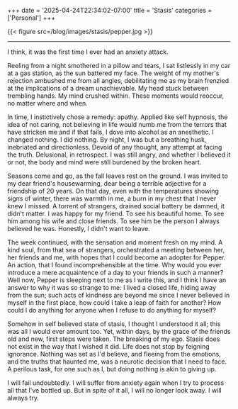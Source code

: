 +++
date = '2025-04-24T22:34:02-07:00'
title = 'Stasis'
categories = ['Personal']
+++

{{< figure src=/blog/images/stasis/pepper.jpg >}}

---

I think, it was the first time I ever had an anxiety attack. 

Reeling from a night smothered in a pillow and tears, I sat listlessly in my car at a gas station, as the sun battered my face. The weight of my mother's rejection ambushed me from all angles, debilitating me as my brain frenzied at the implications of a dream unachievable. My head stuck between trembling hands. My mind crushed within. These moments would reoccur, no matter where and when. 

In time, I instictively chose a remedy: apathy. Applied like self hypnosis, the idea of not caring, not believing in life would numb me from the terrors that have stricken me and if that fails, I dove into alcohol as an anesthetic. I changed nothing. I did nothing. By night, I was but a breathing husk, inebriated and directionless. Devoid of any thought, any attempt at facing the truth. Delusional, in retrospect. I was still angry, and whether I believed it or not, the body and mind were still burdened by the broken heart.  

Seasons come and go, as the fall leaves rest on the ground. I was invited to my dear friend's housewarming, dear being a terrible adjective for a friendship of 20 years. On that day, even with the temperatures showing signs of winter, there was warmth in me, a burn in my chest that I never knew I missed. A torrent of strangers, drained social battery be damned, it didn't matter. I was happy for my friend. To see his beautiful home. To see him among his wife and close friends. To see him be the person I always believed he was. Honestly, I didn't want to leave.

The week continued, with the sensation and moment fresh on my mind. A kind soul, from that sea of strangers, orchestrated a meeting between her, her friends and me, with hopes that I could become an adopter for Pepper. An action, that I found incomprehensible at the time. Why would you ever introduce a mere acquaintence of a day to your friends in such a manner? Well now, Pepper is sleeping next to me as I write this, and I think I have an answer to why it was so strange to me: I lived a closed life, hiding away from the sun; such acts of kindness are beyond me since I never believed in myself in the first place, how could I take a leap of faith for another? How could I do anything for anyone when I refuse to do anything for myself?

Somehow in self believed state of stasis, I thought I understood it all; this was all I would ever amount too. Yet, within days, by the grace of the friends old and new, first steps were taken. The breaking of my ego. Stasis does not exist in the way that I wished it did. Life does not stop by feigning ignorance. Nothing was set as I'd believe, and fleeing from the emotions, and the truths that haunted me, was a neurotic decision that I need to face. A perilous task, for one such as I, but doing nothing is akin to giving up. 

I will fail undoubtedly. I will suffer from anxiety again when I try to process all that I've bottled up. But in spite of it all, I will no longer look away. I will always try. 